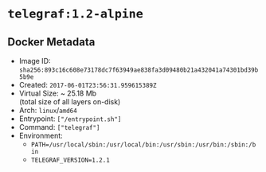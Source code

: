 # `telegraf:1.2-alpine`

## Docker Metadata

- Image ID: `sha256:893c16c608e73178dc7f63949ae838fa3d09480b21a432041a74301bd39b5b9e`
- Created: `2017-06-01T23:56:31.959615389Z`
- Virtual Size: ~ 25.18 Mb  
  (total size of all layers on-disk)
- Arch: `linux`/`amd64`
- Entrypoint: `["/entrypoint.sh"]`
- Command: `["telegraf"]`
- Environment:
  - `PATH=/usr/local/sbin:/usr/local/bin:/usr/sbin:/usr/bin:/sbin:/bin`
  - `TELEGRAF_VERSION=1.2.1`
